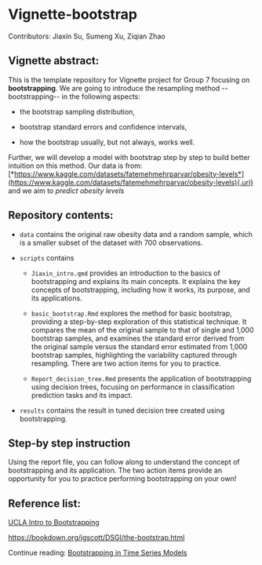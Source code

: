 # Vignette-bootstrap

Contributors: Jiaxin Su, Sumeng Xu, Ziqian Zhao

## Vignette abstract:

This is the template repository for Vignette project for Group 7 focusing on **bootstrapping**. We are going to introduce the resampling method -- bootstrapping-- in the following aspects:

-   the bootstrap sampling distribution,

-   bootstrap standard errors and confidence intervals,

-   how the bootstrap usually, but not always, works well.

Further, we will develop a model with bootstrap step by step to build better intuition on this method. Our data is from: [*https://www.kaggle.com/datasets/fatemehmehrparvar/obesity-levels*](https://www.kaggle.com/datasets/fatemehmehrparvar/obesity-levels){.uri} and we aim to *predict obesity levels*

## Repository contents:

-   `data` contains the original raw obesity data and a random sample, which is a smaller subset of the dataset with 700 observations.

-   `scripts` contains

    -   `Jiaxin_intro.qmd` provides an introduction to the basics of bootstrapping and explains its main concepts. It explains the key concepts of bootstrapping, including how it works, its purpose, and its applications.

    -   `basic_bootstrap.Rmd` explores the method for basic bootstrap, providing a step-by-step exploration of this statistical technique. It compares the mean of the original sample to that of single and 1,000 bootstrap samples, and examines the standard error derived from the original sample versus the standard error estimated from 1,000 bootstrap samples, highlighting the variability captured through resampling. There are two action items for you to practice.

    -   `Report_decision_tree.Rmd` presents the application of bootstrapping using decision trees, focusing on performance in classification prediction tasks and its impact.

-   `results` contains the result in tuned decision tree created using bootstrapping.

## Step-by step instruction

Using the report file, you can follow along to understand the concept of bootstrapping and its application. The two action items provide an opportunity for you to practice performing bootstrapping on your own!

## Reference list:

[UCLA Intro to Bootstrapping](https://stats.oarc.ucla.edu/r/library/r-library-introduction-to-bootstrapping/)

<https://bookdown.org/jgscott/DSGI/the-bootstrap.html>

Continue reading: [Bootstrapping in Time Series Models](https://www.tandfonline.com/doi/epdf/10.1080/07474939608800344?needAccess=true)

